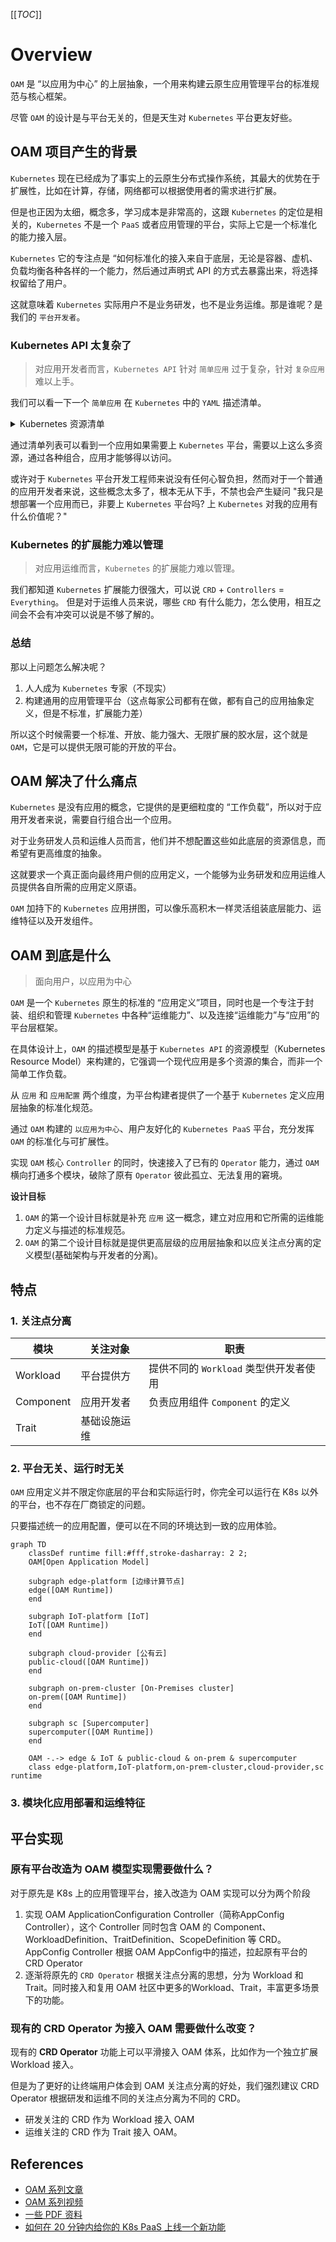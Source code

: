 [[_TOC_]]

# Overview

`OAM` 是 “以应用为中心” 的上层抽象，一个用来构建云原生应用管理平台的标准规范与核心框架。

尽管 `OAM` 的设计是与平台无关的，但是天生对 `Kubernetes` 平台更友好些。

## OAM 项目产生的背景

`Kubernetes` 现在已经成为了事实上的云原生分布式操作系统，其最大的优势在于扩展性，比如在计算，存储，网络都可以根据使用者的需求进行扩展。

但是也正因为太细，概念多，学习成本是非常高的，这跟 `Kubernetes` 的定位是相关的，`Kubernetes` 不是一个 `PaaS` 或者应用管理的平台，实际上它是一个标准化的能力接入层。

`Kubernetes` 它的专注点是 “如何标准化的接入来自于底层，无论是容器、虚机、负载均衡各种各样的一个能力，然后通过声明式 API 的方式去暴露出来，将选择权留给了用户。

这就意味着 `Kubernetes` 实际用户不是业务研发，也不是业务运维。那是谁呢？是我们的 `平台开发者`。

### Kubernetes API 太复杂了

> 对应用开发者而言，`Kubernetes API` 针对 `简单应用` 过于复杂，针对 `复杂应用` 难以上手。

我们可以看一下一个 `简单应用` 在 `Kubernetes` 中的 `YAML` 描述清单。

<details>
	<summary>Kubernetes 资源清单</summary>

```bash
├── Chart.yaml
├── README.md
├── templates
│   ├── NOTES.txt
│   ├── _helpers.tpl
│   ├── cluster-role-binding.yaml
│   ├── configmap.yaml
│   ├── deployment.yaml
│   ├── destinationrule.yaml
│   ├── ingress-grpc.yaml
│   ├── ingress-http.yaml
│   ├── migrations-configmap.yaml
│   ├── migrations.yaml
│   ├── secrets.yaml
│   ├── service-account.yaml
│   ├── service.yaml
│   └── virtualservice.yaml
└── values.yaml
```

</details>

通过清单列表可以看到一个应用如果需要上 `Kubernetes` 平台，需要以上这么多资源，通过各种组合，应用才能够得以访问。

或许对于 `Kubernetes` 平台开发工程师来说没有任何心智负担，然而对于一个普通的应用开发者来说，这些概念太多了，根本无从下手，不禁也会产生疑问 "我只是想部署一个应用而已，非要上 `Kubernetes` 平台吗? 上 `Kubernetes` 对我的应用有什么价值呢？"

### Kubernetes 的扩展能力难以管理

> 对应用运维而言，`Kubernetes` 的扩展能力难以管理。

我们都知道 `Kubernetes` 扩展能力很强大，可以说 `CRD` + `Controllers` = `Everything`。 但是对于运维人员来说，哪些 `CRD` 有什么能力，怎么使用，相互之间会不会有冲突可以说是不够了解的。

### 总结

那以上问题怎么解决呢？

1. 人人成为 `Kubernetes` 专家（不现实）
2. 构建通用的应用管理平台（这点每家公司都有在做，都有自己的应用抽象定义，但是不标准，扩展能力差）

所以这个时候需要一个标准、开放、能力强大、无限扩展的胶水层，这个就是 `OAM`，它是可以提供无限可能的开放的平台。

## OAM 解决了什么痛点

`Kubernetes` 是没有应用的概念，它提供的是更细粒度的 “工作负载”，所以对于应用开发者来说，需要自行组合出一个应用。

对于业务研发人员和运维人员而言，他们并不想配置这些如此底层的资源信息，而希望有更高维度的抽象。

这就要求一个真正面向最终用户侧的应用定义，一个能够为业务研发和应用运维人员提供各自所需的应用定义原语。

`OAM` 加持下的 `Kubernetes` 应用拼图，可以像乐高积木一样灵活组装底层能力、运维特征以及开发组件。

## OAM 到底是什么

> 面向用户，以应用为中心

`OAM` 是一个 `Kubernetes` 原生的标准的 “应用定义”项目，同时也是一个专注于封装、组织和管理 `Kubernetes` 中各种“运维能力”、以及连接“运维能力”与“应用”的平台层框架。

在具体设计上，`OAM` 的描述模型是基于 `Kubernetes API` 的资源模型（Kubernetes Resource Model）来构建的，它强调一个现代应用是多个资源的集合，而非一个简单工作负载。

从 `应用` 和 `应用配置` 两个维度，为平台构建者提供了一个基于 `Kubernetes` 定义应用层抽象的标准化规范。

通过 `OAM` 构建的 `以应用为中心`、用户友好化的 `Kubernetes PaaS` 平台，充分发挥 `OAM` 的标准化与可扩展性。

实现 `OAM` 核心 `Controller` 的同时，快速接入了已有的 `Operator` 能力，通过 `OAM` 横向打通多个模块，破除了原有 `Operator` 彼此孤立、无法复用的窘境。

**设计目标**

1. `OAM` 的第一个设计目标就是补充 `应用` 这一概念，建立对应用和它所需的运维能力定义与描述的标准规范。
2. `OAM` 的第二个设计目标就是提供更高层级的应用层抽象和以应关注点分离的定义模型(基础架构与开发者的分离)。


## 特点

### 1. 关注点分离

| 模块      | 关注对象   | 职责                                   |
| --------- | ---------- | -------------------------------------- |
| Workload  | 平台提供方 | 提供不同的 `Workload` 类型供开发者使用 |
| Component | 应用开发者 | 负责应用组件 `Component` 的定义        |
| Trait     | 基础设施运维 |                                        |

### 2. 平台无关、运行时无关

`OAM` 应用定义并不限定你底层的平台和实际运行时，你完全可以运行在 K8s 以外的平台，也不存在厂商锁定的问题。

只要描述统一的应用配置，便可以在不同的环境达到一致的应用体验。

```mermaid
graph TD
    classDef runtime fill:#fff,stroke-dasharray: 2 2;
    OAM[Open Application Model]

    subgraph edge-platform [边缘计算节点]
    edge([OAM Runtime])
    end

    subgraph IoT-platform [IoT]
    IoT([OAM Runtime])
    end

    subgraph cloud-provider [公有云]
    public-cloud([OAM Runtime])
    end

    subgraph on-prem-cluster [On-Premises cluster]
    on-prem([OAM Runtime])
    end

    subgraph sc [Supercomputer]
    supercomputer([OAM Runtime])
    end

    OAM -.-> edge & IoT & public-cloud & on-prem & supercomputer
    class edge-platform,IoT-platform,on-prem-cluster,cloud-provider,sc runtime
```

### 3. 模块化应用部署和运维特征

## 平台实现

### 原有平台改造为 OAM 模型实现需要做什么？

对于原先是 K8s 上的应用管理平台，接入改造为 OAM 实现可以分为两个阶段

1. 实现 OAM ApplicationConfiguration Controller（简称AppConfig Controller），这个 Controller 同时包含 OAM 的 Component、WorkloadDefinition、TraitDefinition、ScopeDefinition 等 CRD。AppConfig Controller 根据 OAM AppConfig中的描述，拉起原有平台的 CRD Operator
2. 逐渐将原先的 `CRD Operator`  根据关注点分离的思想，分为 Workload 和 Trait。同时接入和复用 OAM 社区中更多的Workload、Trait，丰富更多场景下的功能。

### 现有的 CRD Operator 为接入 OAM 需要做什么改变？

现有的 **CRD Operator** 功能上可以平滑接入 OAM 体系，比如作为一个独立扩展 Workload 接入。

但是为了更好的让终端用户体会到 OAM 关注点分离的好处，我们强烈建议 CRD Operator 根据研发和运维不同的关注点分离为不同的 CRD。

- 研发关注的 CRD 作为 Workload 接入 OAM
- 运维关注的 CRD 作为 Trait 接入 OAM。

## References

- [OAM 系列文章](https://github.com/cloudnativeto/sig-oam/blob/main/docs/articles.md)
- [OAM 系列视频](https://github.com/cloudnativeto/sig-oam/blob/main/docs/video.md)
- [一些 PDF 资料](./99-resources/)
- [如何在 20 分钟内给你的 K8s PaaS 上线一个新功能](https://github.com/oam-dev/kubevela.io/blob/main/i18n/zh/docusaurus-plugin-content-blog/2020-12-14-extend-kubevela-by-cuelang-in-20-mins.md)
